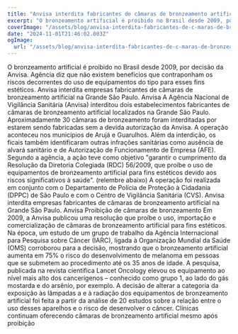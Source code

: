 ```yaml
---
title: "Anvisa interdita fabricantes de câmaras de bronzeamento artificial em SP"
excerpt: "O bronzeamento artificial é proibido no Brasil desde 2009, por decisão da Anvisa. Agência diz que não existem benefícios que contraponham os riscos de"
coverImage: "/assets/blog/anvisa-interdita-fabricantes-de-c-maras-de-bronzeamento-artificial-em-sp.jpg"
date: "2024-11-01T21:46:02.003Z"
ogImage:
  url: "/assets/blog/anvisa-interdita-fabricantes-de-c-maras-de-bronzeamento-artificial-em-sp.jpg"
---
```


O bronzeamento artificial é proibido no Brasil desde 2009, por decisão da Anvisa. Agência diz que não existem benefícios que contraponham os riscos decorrentes do uso de equipamentos do tipo para esses fins estéticos. Anvisa interdita empresas fabricantes de câmaras de bronzeamento artificial na Grande São Paulo.
Anvisa
A Agência Nacional de Vigilância Sanitária (Anvisa) interditou dois estabelecimentos fabricantes de câmaras de bronzeamento artificial localizados na Grande São Paulo. 
Aproximadamente 30 câmaras de bronzeamento foram interditadas por estarem sendo fabricadas sem a devida autorização da Anvisa. A operação aconteceu nos municípios de Arujá e Guarulhos.
Além da interdição, os ficais também identificaram outras infrações sanitárias como ausência de alvará sanitário e de Autorização de Funcionamento de Empresa (AFE).
Segundo a agência, a ação teve como objetivo "garantir o cumprimento da Resolução da Diretoria Colegiada (RDC) 56/2009, que proíbe o uso de equipamentos de bronzeamento artificial para fins estéticos devido aos riscos significativos à saúde". (relembre abaixo)
A operação foi realizada em conjunto com o Departamento de Polícia de Proteção à Cidadania (DPPC) de São Paulo e com o Centro de Vigilância Sanitária (CVS).
Anvisa interdita empresas fabricantes de câmaras de bronzeamento artificial na Grande São Paulo.
Anvisa
Proibição de câmaras de bronzeamento
Em 2009, a Anvisa publicou uma resolução que proíbe o uso, importação e comercialização de câmaras de bronzeamento artificial para fins estéticos.
Na época, um estudo de um grupo de trabalho da Agência Internacional para Pesquisa sobre Câncer (IARC), ligada à Organização Mundial da Saúde (OMS) corroborou para a decisão, mostrando que o bronzeamento artificial aumenta em 75% o risco do desenvolvimento de melanoma em pessoas que se submetem ao procedimento até os 35 anos de idade.
A pesquisa, publicada na revista científica Lancet Oncology elevou os equipamento ao nível mais alto dos cancerígenos – conhecido como grupo 1, ao lado do gás mostarda e do arsênio, por exemplo.
A decisão de alterar a categoria da exposição às lâmpadas a e à radiação dos equipamentos de bronzeamento artificial foi feita a partir da análise de 20 estudos sobre a relação entre o uso desses aparelhos e o risco de desenvolver o câncer.
Clínicas continuam oferecendo câmaras de bronzeamento artificial mesmo após proibição
